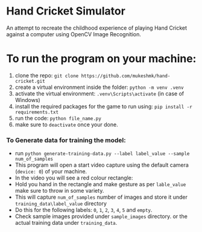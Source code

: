 # Hand Cricket Simulator

An attempt to recreate the childhood experience of playing Hand Cricket against a computer using OpenCV Image Recognition.

# To run the program on your machine:
1. clone the repo: `git clone https://github.com/mukeshmk/hand-cricket.git`
2. create a virtual environment inside the folder: `python -m venv .venv`
3. activate the virtual environment: `.venv\Scripts\activate` (in case of Windows)
4. install the required packages for the game to run using: `pip install -r requirements.txt`
5. run the code: `python file_name.py`
6. make sure to `deactivate` once your done.

### To Generate data for training the model:

- run `python generate-training-data.py --label label_value --sample num_of_samples`  
- This program will open a start video capture using the default camera (`device: 0`) of your machine.
- In the video you will see a red colour rectangle:
- Hold you hand in the rectangle and make gesture as per `lable_value` make sure to throw in some variety.
- This will capture `num_of_samples` number of images and store it under `training_data\label_value` directory
- Do this for the following labels: `0`, `1`, `2`, `3`, `4`, `5` and `empty`.
- Check sample images provided under `sample_images` directory. or the actual training data under `training_data`.

